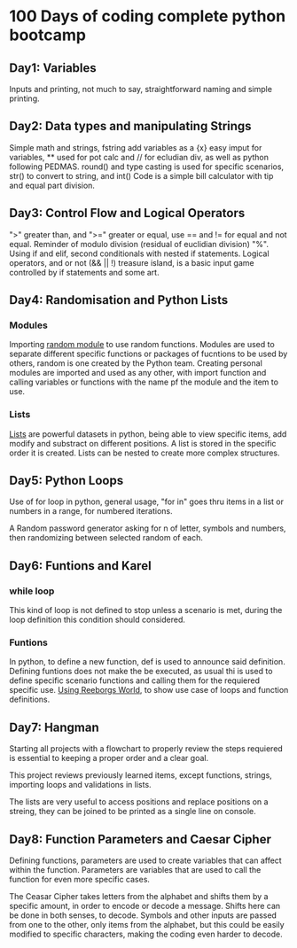 # 100 Days of coding complete python bootcamp

## Day1: Variables
Inputs and printing, not much to say, straightforward naming and simple printing.

## Day2: Data types and manipulating Strings
Simple math and strings, fstring add variables as a {x} easy imput for variables, ** used for pot calc and // for ecludian div, as well as python following PEDMAS.
round() and type casting is used for specific scenarios, str() to convert to string, and int()
Code is a simple bill calculator with tip and equal part division. 

## Day3: Control Flow and Logical Operators
">" greater than, and ">=" greater or equal, use == and != for equal and not equal. Reminder of modulo division (residual of euclidian division) "%".
Using if and elif, second conditionals with nested if statements.
Logical operators, and or not (&& || !)
treasure island, is a basic input game controlled by if statements and some art.

## Day4: Randomisation and Python Lists

### Modules 
Importing [random module](https://docs.python.org/3/library/random.html) to use random functions.
Modules are used to separate different specific functions or packages of fucntions to be used by others, random is one created by the Python team.
Creating personal modules are imported and used as any other, with import function and calling variables or functions with the name pf the module and the item to use.

### Lists
[Lists](https://docs.python.org/3/tutorial/datastructures.html) are powerful datasets in python, being able to view specific items, add modify and substract on different positions. A list is stored in the specific order it is created.
Lists can be nested to create more complex structures.

## Day5: Python Loops
Use of for loop in python, general usage, "for in"  goes thru items in a list or numbers in a range, for numbered iterations.

A Random password generator asking for n of letter, symbols and numbers, then randomizing between selected random of each.

## Day6: Funtions and Karel

### while loop
This kind of loop is not defined to stop unless a scenario is met, during the loop definition this condition should considered.

### Funtions
In python, to define a new function, def is used to announce said definition.
Defining funtions does not make the be executed, as usual thi is used to define specific scenario functions and calling them for the requiered specific use.
[Using Reeborgs World](https://reeborg.ca/reeborg.html?lang=en&mode=python&menu=worlds%2Fmenus%2Freeborg_intro_en.json&name=Hurdle%201&url=worlds%2Ftutorial_en%2Fhurdle1.json), to show use case of loops and function definitions.

## Day7: Hangman

Starting all projects with a flowchart to properly review the steps requiered is essential to keeping a proper order and a clear goal.

This project reviews previously learned items, except functions, strings, importing loops and validations in lists.

The lists are very useful to access positions and replace positions on a streing, they can be joined to be printed as a single line on console.

## Day8: Function Parameters and Caesar Cipher

Defining functions, parameters are used to create variables that can affect within the function. Parameters are variables that are used to call the function for even more specific cases.

The Ceasar Cipher takes letters from the alphabet and shifts them by a specific amount, in order to encode or decode a message. Shifts here can be done in both senses, to decode. Symbols and other inputs are passed from one to the other, only items from the alphabet, but this could be easily modified to specific characters, making the coding even harder to decode.
